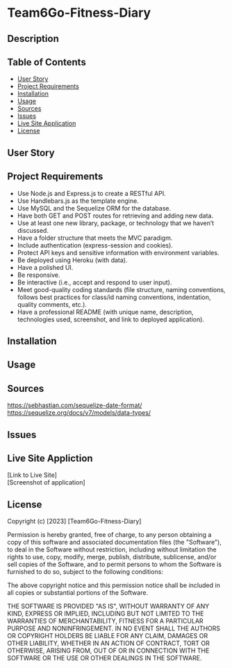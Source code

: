 # Team6Go-Fitness-Diary

## Description

## Table of Contents
* [User Story](#user-story)
* [Project Requirements](#project-requirements)
* [Installation](#installation)
* [Usage](#usage)
* [Sources](#sources)
* [Issues](#issues)
* [Live Site Application](#live-site-application)
* [License](#license)

## User Story

## Project Requirements
* Use Node.js and Express.js to create a RESTful API.
* Use Handlebars.js as the template engine.
* Use MySQL and the Sequelize ORM for the database.
* Have both GET and POST routes for retrieving and adding new data.
* Use at least one new library, package, or technology that we haven’t discussed.
* Have a folder structure that meets the MVC paradigm.
* Include authentication (express-session and cookies).
* Protect API keys and sensitive information with environment variables.
* Be deployed using Heroku (with data).
* Have a polished UI.
* Be responsive.
* Be interactive (i.e., accept and respond to user input).
* Meet good-quality coding standards (file structure, naming conventions, follows best practices for class/id naming conventions, indentation,   quality comments, etc.).
* Have a professional README (with unique name, description, technologies used, screenshot, and link to deployed application).

## Installation

## Usage

## Sources
https://sebhastian.com/sequelize-date-format/ <br>
https://sequelize.org/docs/v7/models/data-types/

## Issues

## Live Site Appliction
[Link to Live Site] <br>
[Screenshot of application]

## License
Copyright (c) [2023] [Team6Go-Fitness-Diary]

Permission is hereby granted, free of charge, to any person obtaining a copy
of this software and associated documentation files (the "Software"), to deal
in the Software without restriction, including without limitation the rights
to use, copy, modify, merge, publish, distribute, sublicense, and/or sell
copies of the Software, and to permit persons to whom the Software is
furnished to do so, subject to the following conditions:

The above copyright notice and this permission notice shall be included in all
copies or substantial portions of the Software.

THE SOFTWARE IS PROVIDED "AS IS", WITHOUT WARRANTY OF ANY KIND, EXPRESS OR
IMPLIED, INCLUDING BUT NOT LIMITED TO THE WARRANTIES OF MERCHANTABILITY,
FITNESS FOR A PARTICULAR PURPOSE AND NONINFRINGEMENT. IN NO EVENT SHALL THE
AUTHORS OR COPYRIGHT HOLDERS BE LIABLE FOR ANY CLAIM, DAMAGES OR OTHER
LIABILITY, WHETHER IN AN ACTION OF CONTRACT, TORT OR OTHERWISE, ARISING FROM,
OUT OF OR IN CONNECTION WITH THE SOFTWARE OR THE USE OR OTHER DEALINGS IN THE
SOFTWARE.